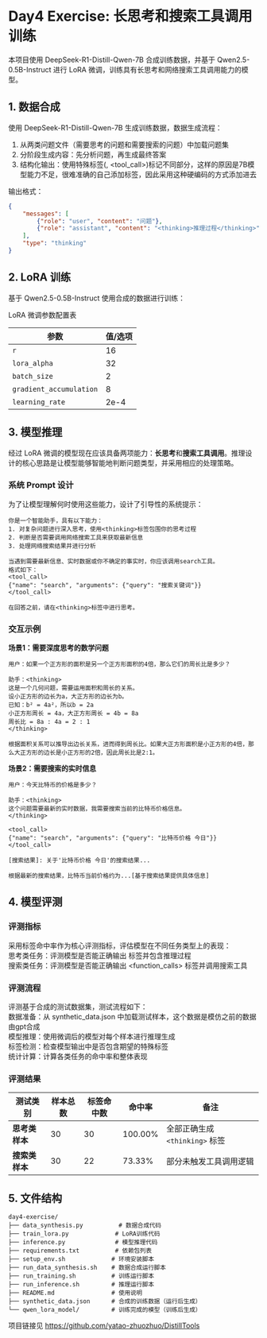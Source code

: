 # Day4 Exercise: 长思考和搜索工具调用训练

本项目使用 DeepSeek-R1-Distill-Qwen-7B 合成训练数据，并基于 Qwen2.5-0.5B-Instruct 进行 LoRA 微调，训练具有长思考和网络搜索工具调用能力的模型。

## 1. 数据合成
使用 DeepSeek-R1-Distill-Qwen-7B 生成训练数据，数据生成流程：

1. 从两类问题文件（需要思考的问题和需要搜索的问题）中加载问题集
2. 分阶段生成内容：先分析问题，再生成最终答案
3. 结构化输出：使用特殊标签(<thinking>, <tool_call>)标记不同部分，这样的原因是7B模型能力不足，很难准确的自己添加标签，因此采用这种硬编码的方式添加进去

输出格式：
```json
{
    "messages": [
        {"role": "user", "content": "问题"},
        {"role": "assistant", "content": "<thinking>推理过程</thinking>"}
    ],
    "type": "thinking"
}
```

## 2. LoRA 训练
基于 Qwen2.5-0.5B-Instruct 使用合成的数据进行训练：

LoRA 微调参数配置表

| 参数                      | 值/选项                |
|---------------------------|-----------------------|
| `r`                       | 16                    |
| `lora_alpha`              | 32                    |
| `batch_size`              | 2                     |
| `gradient_accumulation`   | 8                     |
| `learning_rate`           | 2e-4                  |

## 3. 模型推理

经过 LoRA 微调的模型现在应该具备两项能力：**长思考**和**搜索工具调用**。推理设计的核心思路是让模型能够智能地判断问题类型，并采用相应的处理策略。

### 系统 Prompt 设计

为了让模型理解何时使用这些能力，设计了引导性的系统提示：

```
你是一个智能助手，具有以下能力：
1. 对复杂问题进行深入思考，使用<thinking>标签包围你的思考过程
2. 判断是否需要调用网络搜索工具来获取最新信息
3. 处理网络搜索结果并进行分析

当遇到需要最新信息、实时数据或你不确定的事实时，你应该调用search工具。
格式如下：
<tool_call>
{"name": "search", "arguments": {"query": "搜索关键词"}}
</tool_call>

在回答之前，请在<thinking>标签中进行思考。
```

### 交互示例

**场景1：需要深度思考的数学问题**
```
用户：如果一个正方形的面积是另一个正方形面积的4倍，那么它们的周长比是多少？

助手：<thinking>
这是一个几何问题，需要运用面积和周长的关系。
设小正方形的边长为a，大正方形的边长为b。
已知：b² = 4a²，所以b = 2a
小正方形周长 = 4a，大正方形周长 = 4b = 8a
周长比 = 8a : 4a = 2 : 1
</thinking>

根据面积关系可以推导出边长关系，进而得到周长比。如果大正方形面积是小正方形的4倍，那么大正方形的边长是小正方形的2倍，因此周长比是2:1。
```

**场景2：需要搜索的实时信息**
```
用户：今天比特币的价格是多少？

助手：<thinking>
这个问题需要最新的实时数据，我需要搜索当前的比特币价格信息。
</thinking>

<tool_call>
{"name": "search", "arguments": {"query": "比特币价格 今日"}}
</tool_call>

[搜索结果]: 关于'比特币价格 今日'的搜索结果...

根据最新的搜索结果，比特币当前价格约为...[基于搜索结果提供具体信息]
```


## 4. 模型评测
### 评测指标
采用标签命中率作为核心评测指标，评估模型在不同任务类型上的表现：  
思考类任务：评测模型是否能正确输出 <thinking> 标签并包含推理过程  
搜索类任务：评测模型是否能正确输出 <function_calls> 标签并调用搜索工具

### 评测流程
评测基于合成的测试数据集，测试流程如下：  
数据准备：从 synthetic_data.json 中加载测试样本，这个数据是模仿之前的数据由gpt合成  
模型推理：使用微调后的模型对每个样本进行推理生成  
标签检测：检查模型输出中是否包含期望的特殊标签  
统计计算：计算各类任务的命中率和整体表现  

### 评测结果
| 测试类别       | 样本总数 | 标签命中数 | 命中率   | 备注                          |
|----------------|----------|------------|----------|-------------------------------|
| **思考类样本** | 30       | 30         | 100.00%  | 全部正确生成 `<thinking>` 标签 |
| **搜索类样本** | 30       | 22         | 73.33%   | 部分未触发工具调用逻辑         |

## 5.  文件结构

```
day4-exercise/
├── data_synthesis.py          # 数据合成代码
├── train_lora.py             # LoRA训练代码
├── inference.py              # 模型推理代码
├── requirements.txt          # 依赖包列表
├── setup_env.sh             # 环境安装脚本
├── run_data_synthesis.sh    # 数据合成运行脚本
├── run_training.sh          # 训练运行脚本
├── run_inference.sh         # 推理运行脚本
├── README.md                # 使用说明
├── synthetic_data.json      # 合成的训练数据（运行后生成）
└── qwen_lora_model/         # 训练完成的模型（训练后生成）
```

项目链接见 https://github.com/yatao-zhuozhuo/DistillTools
